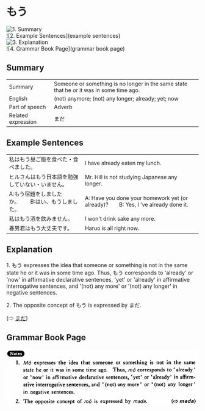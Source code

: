 # もう

![1. Summary](summary)<br>
![2. Example Sentences](example sentences)<br>
![3. Explanation](explanation)<br>
![4. Grammar Book Page](grammar book page)<br>


## Summary

<table><tr>   <td>Summary</td>   <td>Someone or something is no longer in the same state that he or it was in some time ago.</td></tr><tr>   <td>English</td>   <td>(not) anymore; (not) any longer; already; yet; now</td></tr><tr>   <td>Part of speech</td>   <td>Adverb</td></tr><tr>   <td>Related expression</td>   <td>まだ</td></tr></table>

## Example Sentences

<table><tr>   <td>私はもう昼ご飯を食べた・食べました。</td>   <td>I have already eaten my lunch.</td></tr><tr>   <td>ヒルさんはもう日本語を勉強していない・いません。</td>   <td>Mr. Hill is not studying Japanese any longer.</td></tr><tr>   <td>A:もう宿題をしましたか。  B:はい、もうしました。</td>   <td>A: Have you done your homework yet (or already)?&emsp;&emsp;B: Yes, I 've already done it.</td></tr><tr>   <td>私はもう酒を飲みません。</td>   <td>I won't drink sake any more.</td></tr><tr>   <td>春男君はもう大丈夫です。</td>   <td>Haruo is all right now.</td></tr></table>

## Explanation

<p>1. <span class="cloze">もう</span> expresses the idea that someone or something is not in the same state he or it was in some time ago. Thus, <span class="cloze">もう</span> corresponds to 'already' or 'now' in affirmative declarative sentences, 'yet' or 'already' in affirmative interrogative sentences, and '(not) any more' or '(not) any longer' in negative sentences.</p>  <p>2. The opposite concept of <span class="cloze">もう</span> is expressed by まだ.</p>   <p>(⇨ <a href="#㊦ まだ">まだ</a>)</p>

## Grammar Book Page

![](../img/Basicもう.png)

